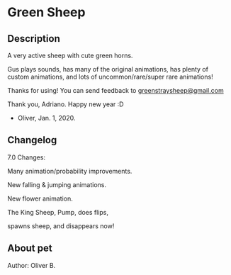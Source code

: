 # Green Sheep

## Description
A very active sheep with cute green horns.

Gus plays sounds, has many of the original animations, has plenty of custom animations, and lots of uncommon/rare/super rare animations!

Thanks for using!
You can send feedback to
greenstraysheep@gmail.com

Thank you, Adriano.
Happy new year :D
- Oliver, Jan. 1, 2020.

## Changelog
7.0 Changes:

Many animation/probability improvements.

New falling & jumping animations.

New flower animation.

The King Sheep, Pump, does flips,

spawns sheep, and disappears now!

## About pet
Author: Oliver B.

